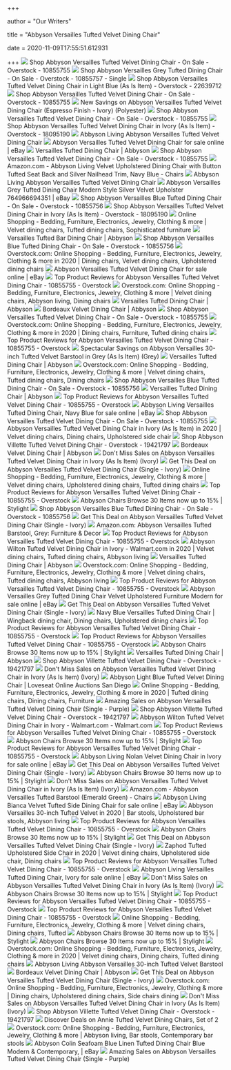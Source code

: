 +++
        
author = "Our Writers"
        
title = "Abbyson Versailles Tufted Velvet Dining Chair"
        
date = 2020-11-09T17:55:51.612931
        
+++
[ ![](https://ak1.ostkcdn.com/images/products/10855755/Abbyson-Versailles-Tufted-Velvet-Dining-Chair-57ea2265-4f62-4dfd-a6bb-2ed919b97585.jpg)](https://ak1.ostkcdn.com/images/products/10855755/Abbyson-Versailles-Tufted-Velvet-Dining-Chair-57ea2265-4f62-4dfd-a6bb-2ed919b97585.jpg) Shop Abbyson Versailles Tufted Velvet Dining Chair - On Sale - Overstock -  10855755
[ ![](https://ak1.ostkcdn.com/images/products/10855757/Abbyson-Versailles-Grey-Tufted-Dining-Chair-4124bb04-3e62-4e7f-aae3-b189757fb1e2.jpg)](https://ak1.ostkcdn.com/images/products/10855757/Abbyson-Versailles-Grey-Tufted-Dining-Chair-4124bb04-3e62-4e7f-aae3-b189757fb1e2.jpg) Shop Abbyson Versailles Grey Tufted Dining Chair - On Sale - Overstock -  10855757 - Single
[ ![](https://ak1.ostkcdn.com/images/products/10855755/Abbyson-Versailles-Tufted-Velvet-Dining-Chair-f625e737-df13-4427-8f79-6b8bd6386dc9_600.jpg?impolicy=medium)](https://ak1.ostkcdn.com/images/products/10855755/Abbyson-Versailles-Tufted-Velvet-Dining-Chair-f625e737-df13-4427-8f79-6b8bd6386dc9_600.jpg?impolicy=medium) Shop Abbyson Versailles Tufted Velvet Dining Chair in Light Blue (As Is  Item) - Overstock - 22639712
[ ![](https://ak1.ostkcdn.com/images/products/10855755/Abbyson-Versailles-Tufted-Velvet-Dining-Chair-cda0144e-f8ba-4128-8e59-e06c4ade3d8a.jpg)](https://ak1.ostkcdn.com/images/products/10855755/Abbyson-Versailles-Tufted-Velvet-Dining-Chair-cda0144e-f8ba-4128-8e59-e06c4ade3d8a.jpg) Shop Abbyson Versailles Tufted Velvet Dining Chair - On Sale - Overstock -  10855755
[ ![](https://images.prod.meredith.com/product/2e956433528fdcd63428405286cfa3e0/32053b3d5d6eca737523869070ce9a5e6195ae030eba3dd3611a8fa2c8470bbe/l/abbyson-versailles-tufted-dining-chair-ivory-ivory-beige-off-white)](https://images.prod.meredith.com/product/2e956433528fdcd63428405286cfa3e0/32053b3d5d6eca737523869070ce9a5e6195ae030eba3dd3611a8fa2c8470bbe/l/abbyson-versailles-tufted-dining-chair-ivory-ivory-beige-off-white) New Savings on Abbyson Versailles Tufted Velvet Dining Chair (Espresso  Finish - Ivory) (Polyester)
[ ![](https://ak1.ostkcdn.com/images/products/10855755/Abbyson-Versailles-Tufted-Velvet-Dining-Chair-456bcc7d-fa4e-4d84-b34f-3ee3a9b04a4b_600.jpg?impolicy=medium)](https://ak1.ostkcdn.com/images/products/10855755/Abbyson-Versailles-Tufted-Velvet-Dining-Chair-456bcc7d-fa4e-4d84-b34f-3ee3a9b04a4b_600.jpg?impolicy=medium) Shop Abbyson Versailles Tufted Velvet Dining Chair - On Sale - Overstock -  10855755
[ ![](https://ak1.ostkcdn.com/images/products/18095190/Abbyson-Versailles-Tufted-Velvet-Dining-Chair-in-Ivory-As-Is-Item-b8a3760d-6463-4057-87ac-8d0b22a1bce6_600.jpg)](https://ak1.ostkcdn.com/images/products/18095190/Abbyson-Versailles-Tufted-Velvet-Dining-Chair-in-Ivory-As-Is-Item-b8a3760d-6463-4057-87ac-8d0b22a1bce6_600.jpg) Shop Abbyson Versailles Tufted Velvet Dining Chair in Ivory (As Is Item) -  Overstock - 18095190
[ ![](https://c.shld.net/rpx/i/s/pi/mp/20571/prod_8690601022?src=http%3A%2F%2Fak1.ostkcdn.com%2Fimages%2Fproducts%2F10855755%2FAbbyson-Versailles-Tufted-Velvet-Dining-Chair-051a4984-600a-492d-ac29-b73f87198790.jpg&d=2ae8490f76690d63b212261fbbb4f68e3823283f&?hei=64&wid=64&qlt=50)](https://c.shld.net/rpx/i/s/pi/mp/20571/prod_8690601022?src=http%3A%2F%2Fak1.ostkcdn.com%2Fimages%2Fproducts%2F10855755%2FAbbyson-Versailles-Tufted-Velvet-Dining-Chair-051a4984-600a-492d-ac29-b73f87198790.jpg&d=2ae8490f76690d63b212261fbbb4f68e3823283f&?hei=64&wid=64&qlt=50) Abbyson Living Abbyson Versailles Tufted Velvet Dining Chair
[ ![](https://i.ebayimg.com/images/g/lnUAAOSwd0BfMkMJ/s-l640.jpg)](https://i.ebayimg.com/images/g/lnUAAOSwd0BfMkMJ/s-l640.jpg) Abbyson Versailles Tufted Velvet Dining Chair for sale online | eBay
[ ![](https://www.abbyson.com/media/catalog/product/cache/323350be1a7e53d1ff96441e252bfcad/b/r/br-dc-2581227-blu.jpg)](https://www.abbyson.com/media/catalog/product/cache/323350be1a7e53d1ff96441e252bfcad/b/r/br-dc-2581227-blu.jpg) Versailles Tufted Dining Chair | Abbyson
[ ![](https://ak1.ostkcdn.com/images/products/10855755/Abbyson-Versailles-Tufted-Velvet-Dining-Chair-64b3ab19-3a84-4f6b-9d0a-636d8a45c22b.jpg)](https://ak1.ostkcdn.com/images/products/10855755/Abbyson-Versailles-Tufted-Velvet-Dining-Chair-64b3ab19-3a84-4f6b-9d0a-636d8a45c22b.jpg) Shop Abbyson Versailles Tufted Velvet Dining Chair - On Sale - Overstock -  10855755
[ ![](https://images-na.ssl-images-amazon.com/images/I/81xRiUhmeJL._AC_SL1500_.jpg)](https://images-na.ssl-images-amazon.com/images/I/81xRiUhmeJL._AC_SL1500_.jpg) Amazon.com - Abbyson Living Velvet Upholstered Dining Chair with Button Tufted  Seat Back and Silver Nailhead Trim, Navy Blue - Chairs
[ ![](https://c.shld.net/rpx/i/s/pi/mp/20571/prod_8690601122?src=http%3A%2F%2Fak1.ostkcdn.com%2Fimages%2Fproducts%2F10855755%2FAbbyson-Versailles-Tufted-Velvet-Dining-Chair-2abe3901-91d2-4c8c-b68e-f971cfece877.jpg&d=92f1a4ad5e430cf5c9931f24e651dd146023c551&hei=333&wid=333&op_sharpen=1)](https://c.shld.net/rpx/i/s/pi/mp/20571/prod_8690601122?src=http%3A%2F%2Fak1.ostkcdn.com%2Fimages%2Fproducts%2F10855755%2FAbbyson-Versailles-Tufted-Velvet-Dining-Chair-2abe3901-91d2-4c8c-b68e-f971cfece877.jpg&d=92f1a4ad5e430cf5c9931f24e651dd146023c551&hei=333&wid=333&op_sharpen=1) Abbyson Living Abbyson Versailles Tufted Velvet Dining Chair
[ ![](https://i.ebayimg.com/images/g/A0AAAOSwi~FblfVW/s-l300.jpg)](https://i.ebayimg.com/images/g/A0AAAOSwi~FblfVW/s-l300.jpg) Abbyson Versailles Grey Tufted Dining Chair Modern Style Silver Velvet  Upholster 764966694351 | eBay
[ ![](https://ak1.ostkcdn.com/images/products/10855756/Abbyson-Versailles-Blue-Tufted-Dining-Chair-8acda429-2d80-4d24-8058-a368666dfda8_600.jpg?impolicy=medium)](https://ak1.ostkcdn.com/images/products/10855756/Abbyson-Versailles-Blue-Tufted-Dining-Chair-8acda429-2d80-4d24-8058-a368666dfda8_600.jpg?impolicy=medium) Shop Abbyson Versailles Blue Tufted Dining Chair - On Sale - Overstock -  10855756
[ ![](https://ak1.ostkcdn.com/images/products/10855755/Abbyson-Versailles-Tufted-Velvet-Dining-Chair-aa2e4263-5624-4c0d-bf85-8b3c6d15da1d_600.jpg?impolicy=medium)](https://ak1.ostkcdn.com/images/products/10855755/Abbyson-Versailles-Tufted-Velvet-Dining-Chair-aa2e4263-5624-4c0d-bf85-8b3c6d15da1d_600.jpg?impolicy=medium) Shop Abbyson Versailles Tufted Velvet Dining Chair in Ivory (As Is Item) -  Overstock - 18095190
[ ![](https://i.pinimg.com/736x/ef/40/0d/ef400dd3aad57736f877d9f946cc5141.jpg)](https://i.pinimg.com/736x/ef/40/0d/ef400dd3aad57736f877d9f946cc5141.jpg) Online Shopping - Bedding, Furniture, Electronics, Jewelry, Clothing & more  | Velvet dining chairs, Tufted dining chairs, Sophisticated furniture
[ ![](https://www.abbyson.com/media/catalog/product/cache/323350be1a7e53d1ff96441e252bfcad/b/r/br-bs-2521228-egrn_1.jpg)](https://www.abbyson.com/media/catalog/product/cache/323350be1a7e53d1ff96441e252bfcad/b/r/br-bs-2521228-egrn_1.jpg) Versailles Tufted Bar Dining Chair | Abbyson
[ ![](https://ak1.ostkcdn.com/images/products/10855756/Abbyson-Versailles-Blue-Tufted-Dining-Chair-11b5e132-14e1-4114-8a21-677488c610c1.jpg)](https://ak1.ostkcdn.com/images/products/10855756/Abbyson-Versailles-Blue-Tufted-Dining-Chair-11b5e132-14e1-4114-8a21-677488c610c1.jpg) Shop Abbyson Versailles Blue Tufted Dining Chair - On Sale - Overstock -  10855756
[ ![](https://i.pinimg.com/736x/bb/31/0d/bb310dc1c67b89c13f481cc352496e9d.jpg)](https://i.pinimg.com/736x/bb/31/0d/bb310dc1c67b89c13f481cc352496e9d.jpg) Overstock.com: Online Shopping - Bedding, Furniture, Electronics, Jewelry,  Clothing & more in 2020 | Dining chairs, Velvet dining chairs, Upholstered  dining chairs
[ ![](https://i.ebayimg.com/images/g/WdAAAOSwgj9eakfg/s-l1600.jpg)](https://i.ebayimg.com/images/g/WdAAAOSwgj9eakfg/s-l1600.jpg) Abbyson Versailles Tufted Velvet Dining Chair for sale online | eBay
[ ![](https://ak1.ostkcdn.com/images/products/is/images/direct/2105f6ebfb592fe71a3edbd5977949acd5f4da9e/Abbyson_Versailles_Tufted_Velvet_Dining_Chair.jpeg)](https://ak1.ostkcdn.com/images/products/is/images/direct/2105f6ebfb592fe71a3edbd5977949acd5f4da9e/Abbyson_Versailles_Tufted_Velvet_Dining_Chair.jpeg) Top Product Reviews for Abbyson Versailles Tufted Velvet Dining Chair -  10855755 - Overstock
[ ![](https://i.pinimg.com/736x/7f/5b/e8/7f5be8460e77cf1f5f1d6b2c60905f66.jpg)](https://i.pinimg.com/736x/7f/5b/e8/7f5be8460e77cf1f5f1d6b2c60905f66.jpg) Overstock.com: Online Shopping - Bedding, Furniture, Electronics, Jewelry,  Clothing & more | Velvet dining chairs, Abbyson living, Dining chairs
[ ![](https://www.abbyson.com/media/catalog/product/cache/08b69a192c80e0a214eae36017b989d1/b/r/br-ac1059-blu-1_1.jpg)](https://www.abbyson.com/media/catalog/product/cache/08b69a192c80e0a214eae36017b989d1/b/r/br-ac1059-blu-1_1.jpg) Versailles Tufted Dining Chair | Abbyson
[ ![](https://www.abbyson.com/media/catalog/product/cache/08b69a192c80e0a214eae36017b989d1/b/r/br-dc-2581227-ivy-silo_1.jpg)](https://www.abbyson.com/media/catalog/product/cache/08b69a192c80e0a214eae36017b989d1/b/r/br-dc-2581227-ivy-silo_1.jpg) Bordeaux Velvet Dining Chair | Abbyson
[ ![](https://ak1.ostkcdn.com/images/products/is/images/direct/4d646ed9b64b17cce267d42d5a64abfb7534a315/Abbyson_Versailles_Tufted_Velvet_Dining_Chair.jpeg)](https://ak1.ostkcdn.com/images/products/is/images/direct/4d646ed9b64b17cce267d42d5a64abfb7534a315/Abbyson_Versailles_Tufted_Velvet_Dining_Chair.jpeg) Shop Abbyson Versailles Tufted Velvet Dining Chair - On Sale - Overstock -  10855755
[ ![](https://i.pinimg.com/736x/47/07/77/470777aa90b68a8d8d77e6b7d583354c.jpg)](https://i.pinimg.com/736x/47/07/77/470777aa90b68a8d8d77e6b7d583354c.jpg) Overstock.com: Online Shopping - Bedding, Furniture, Electronics, Jewelry,  Clothing & more in 2020 | Dining chairs, Furniture, Tufted dining chairs
[ ![](https://ak1.ostkcdn.com/images/products/is/images/direct/4bbee0aa49daefbce083526de399b6d5fc4a8169/Abbyson_Versailles_Tufted_Velvet_Dining_Chair.jpeg)](https://ak1.ostkcdn.com/images/products/is/images/direct/4bbee0aa49daefbce083526de399b6d5fc4a8169/Abbyson_Versailles_Tufted_Velvet_Dining_Chair.jpeg) Top Product Reviews for Abbyson Versailles Tufted Velvet Dining Chair -  10855755 - Overstock
[ ![](https://images.prod.meredith.com/product/13496d01c3a94381022e62a97efb2f98/1576931534358/l/abbyson-versailles-30-inch-tufted-velvet-barstool-in-grey-as-is-item-grey)](https://images.prod.meredith.com/product/13496d01c3a94381022e62a97efb2f98/1576931534358/l/abbyson-versailles-30-inch-tufted-velvet-barstool-in-grey-as-is-item-grey) Spectacular Savings on Abbyson Versailles 30-inch Tufted Velvet Barstool in  Grey (As Is Item) (Grey)
[ ![](https://www.abbyson.com/media/catalog/product/cache/08b69a192c80e0a214eae36017b989d1/b/r/br-bs-2521228-ivy-2_3.jpg)](https://www.abbyson.com/media/catalog/product/cache/08b69a192c80e0a214eae36017b989d1/b/r/br-bs-2521228-ivy-2_3.jpg) Versailles Tufted Dining Chair | Abbyson
[ ![](https://i.pinimg.com/736x/7c/d3/bc/7cd3bc91df02f41cfb8233f6c022a19d.jpg)](https://i.pinimg.com/736x/7c/d3/bc/7cd3bc91df02f41cfb8233f6c022a19d.jpg) Overstock.com: Online Shopping - Bedding, Furniture, Electronics, Jewelry,  Clothing & more | Velvet dining chairs, Tufted dining chairs, Dining chairs
[ ![](https://ak1.ostkcdn.com/images/products/10855756/Abbyson-Versailles-Blue-Tufted-Dining-Chair-7ea0ce5d-87c2-48bd-b679-01acf40138cc.jpg)](https://ak1.ostkcdn.com/images/products/10855756/Abbyson-Versailles-Blue-Tufted-Dining-Chair-7ea0ce5d-87c2-48bd-b679-01acf40138cc.jpg) Shop Abbyson Versailles Blue Tufted Dining Chair - On Sale - Overstock -  10855756
[ ![](https://www.abbyson.com/media/catalog/product/cache/08b69a192c80e0a214eae36017b989d1/b/r/br-bs-2521228-ivy_silo_1.jpg)](https://www.abbyson.com/media/catalog/product/cache/08b69a192c80e0a214eae36017b989d1/b/r/br-bs-2521228-ivy_silo_1.jpg) Versailles Tufted Dining Chair | Abbyson
[ ![](https://ak1.ostkcdn.com/images/products/is/images/direct/f06033d2df36122349436b5d734c7833f0009d4e/Abbyson_Versailles_Tufted_Velvet_Dining_Chair.jpeg)](https://ak1.ostkcdn.com/images/products/is/images/direct/f06033d2df36122349436b5d734c7833f0009d4e/Abbyson_Versailles_Tufted_Velvet_Dining_Chair.jpeg) Top Product Reviews for Abbyson Versailles Tufted Velvet Dining Chair -  10855755 - Overstock
[ ![](https://i.ebayimg.com/images/g/ScEAAOSweopdW4f4/s-l1600.jpg)](https://i.ebayimg.com/images/g/ScEAAOSweopdW4f4/s-l1600.jpg) Abbyson Living Versailles Tufted Dining Chair, Navy Blue for sale online |  eBay
[ ![](https://ak1.ostkcdn.com/images/products/10855755/Abbyson-Versailles-Tufted-Velvet-Dining-Chair-8d5eaae7-623d-42e6-982e-a6456ee69882.jpg)](https://ak1.ostkcdn.com/images/products/10855755/Abbyson-Versailles-Tufted-Velvet-Dining-Chair-8d5eaae7-623d-42e6-982e-a6456ee69882.jpg) Shop Abbyson Versailles Tufted Velvet Dining Chair - On Sale - Overstock -  10855755
[ ![](https://i.pinimg.com/736x/25/a4/f8/25a4f888c1123b1590c2c6adc8862594.jpg)](https://i.pinimg.com/736x/25/a4/f8/25a4f888c1123b1590c2c6adc8862594.jpg) Abbyson Versailles Tufted Velvet Dining Chair in Ivory (As Is Item) in 2020  | Velvet dining chairs, Dining chairs, Upholstered side chair
[ ![](https://ak1.ostkcdn.com/images/products/19421797/Abbyson-Villette-Tufted-Velvet-Dining-Chair-366e35e4-ecb0-4746-ba64-30204d4056a4_600.jpg?impolicy=medium)](https://ak1.ostkcdn.com/images/products/19421797/Abbyson-Villette-Tufted-Velvet-Dining-Chair-366e35e4-ecb0-4746-ba64-30204d4056a4_600.jpg?impolicy=medium) Shop Abbyson Villette Tufted Velvet Dining Chair - Overstock - 19421797
[ ![](https://www.abbyson.com/media/catalog/product/cache/08b69a192c80e0a214eae36017b989d1/b/r/br-dc-al-a018-nvy-silo_1.jpg)](https://www.abbyson.com/media/catalog/product/cache/08b69a192c80e0a214eae36017b989d1/b/r/br-dc-al-a018-nvy-silo_1.jpg) Bordeaux Velvet Dining Chair | Abbyson
[ ![](https://images.prod.meredith.com/product/cb40f9353a339cc13390bafc199682e8/1576932774406/m/abbyson-versailles-tufted-velvet-dining-chair-in-light-blue-as-is-item-light-blue)](https://images.prod.meredith.com/product/cb40f9353a339cc13390bafc199682e8/1576932774406/m/abbyson-versailles-tufted-velvet-dining-chair-in-light-blue-as-is-item-light-blue) Don't Miss Sales on Abbyson Versailles Tufted Velvet Dining Chair in Ivory  (As Is Item) (Ivory)
[ ![](https://images.prod.meredith.com/product/f7d42f97ae4306df54eae0b92bdee3d0/1576926680659/m/abbyson-sierra-tufted-cream-linen-wingback-dining-chair-cream)](https://images.prod.meredith.com/product/f7d42f97ae4306df54eae0b92bdee3d0/1576926680659/m/abbyson-sierra-tufted-cream-linen-wingback-dining-chair-cream) Get This Deal on Abbyson Versailles Tufted Velvet Dining Chair (Single -  Ivory)
[ ![](https://i.pinimg.com/736x/ae/f6/ca/aef6ca78c6100e7a823121ff8abc3d2a.jpg)](https://i.pinimg.com/736x/ae/f6/ca/aef6ca78c6100e7a823121ff8abc3d2a.jpg) Online Shopping - Bedding, Furniture, Electronics, Jewelry, Clothing & more  | Velvet dining chairs, Upholstered dining chairs, Tufted dining chairs
[ ![](https://ak1.ostkcdn.com/images/products/is/images/direct/33ab7a2e515a71a749a24ca5a06b748e9e9714e1/Abbyson_Versailles_Tufted_Velvet_Dining_Chair.jpeg)](https://ak1.ostkcdn.com/images/products/is/images/direct/33ab7a2e515a71a749a24ca5a06b748e9e9714e1/Abbyson_Versailles_Tufted_Velvet_Dining_Chair.jpeg) Top Product Reviews for Abbyson Versailles Tufted Velvet Dining Chair -  10855755 - Overstock
[ ![](https://images.stylight.net/image/upload/t_web_product_330x440max_nobg/q_auto:eco,f_auto/e44jmrvajzm3qa0p0cts.jpg)](https://images.stylight.net/image/upload/t_web_product_330x440max_nobg/q_auto:eco,f_auto/e44jmrvajzm3qa0p0cts.jpg) Abbyson Chairs  Browse 30 Items now up to 15% | Stylight
[ ![](https://ak1.ostkcdn.com/images/products/10855756/Abbyson-Versailles-Blue-Tufted-Dining-Chair-e266628f-bcc9-4d23-b2d6-971a03c3bdd8.jpg)](https://ak1.ostkcdn.com/images/products/10855756/Abbyson-Versailles-Blue-Tufted-Dining-Chair-e266628f-bcc9-4d23-b2d6-971a03c3bdd8.jpg) Shop Abbyson Versailles Blue Tufted Dining Chair - On Sale - Overstock -  10855756
[ ![](https://images.prod.meredith.com/product/f67ce38087c10e54b86e0385052e3ba7/1576926668307/m/abbyson-bevie-velvet-dining-chair-ivory)](https://images.prod.meredith.com/product/f67ce38087c10e54b86e0385052e3ba7/1576926668307/m/abbyson-bevie-velvet-dining-chair-ivory) Get This Deal on Abbyson Versailles Tufted Velvet Dining Chair (Single -  Ivory)
[ ![](https://images-na.ssl-images-amazon.com/images/I/71xfkKZ9DcL._AC_SL1500_.jpg)](https://images-na.ssl-images-amazon.com/images/I/71xfkKZ9DcL._AC_SL1500_.jpg) Amazon.com: Abbyson Versailles Tufted Barstool, Grey: Furniture & Decor
[ ![](https://ak1.ostkcdn.com/images/products/is/images/direct/6826bc3e2addeed7f63c8b3096df4a9a372d51a2/Abbyson_Versailles_Tufted_Velvet_Dining_Chair.jpeg)](https://ak1.ostkcdn.com/images/products/is/images/direct/6826bc3e2addeed7f63c8b3096df4a9a372d51a2/Abbyson_Versailles_Tufted_Velvet_Dining_Chair.jpeg) Top Product Reviews for Abbyson Versailles Tufted Velvet Dining Chair -  10855755 - Overstock
[ ![](https://i.pinimg.com/236x/24/24/ed/2424ed8680b13dbbb060761263b30d23.jpg)](https://i.pinimg.com/236x/24/24/ed/2424ed8680b13dbbb060761263b30d23.jpg) Abbyson Wilton Tufted Velvet Dining Chair in Ivory - Walmart.com in 2020 | Velvet  dining chairs, Tufted dining chairs, Abbyson living
[ ![](https://www.abbyson.com/media/catalog/product/cache/08b69a192c80e0a214eae36017b989d1/b/r/br-al-d015-gry-1.jpg)](https://www.abbyson.com/media/catalog/product/cache/08b69a192c80e0a214eae36017b989d1/b/r/br-al-d015-gry-1.jpg) Versailles Tufted Dining Chair | Abbyson
[ ![](https://i.pinimg.com/originals/3b/ac/be/3bacbe33336a9b95a73d88a2c45b3cf7.jpg)](https://i.pinimg.com/originals/3b/ac/be/3bacbe33336a9b95a73d88a2c45b3cf7.jpg) Overstock.com: Online Shopping - Bedding, Furniture, Electronics, Jewelry,  Clothing & more | Velvet dining chairs, Tufted dining chairs, Abbyson living
[ ![](https://ak1.ostkcdn.com/images/products/is/images/direct/ba50c131cee2b2ef162320a10a21cb6fff39e393/Abbyson_Versailles_Tufted_Velvet_Dining_Chair.jpeg)](https://ak1.ostkcdn.com/images/products/is/images/direct/ba50c131cee2b2ef162320a10a21cb6fff39e393/Abbyson_Versailles_Tufted_Velvet_Dining_Chair.jpeg) Top Product Reviews for Abbyson Versailles Tufted Velvet Dining Chair -  10855755 - Overstock
[ ![](https://i.ebayimg.com/images/g/GFUAAOSwFT9finJ~/s-l1600.jpg)](https://i.ebayimg.com/images/g/GFUAAOSwFT9finJ~/s-l1600.jpg) Abbyson Versailles Grey Tufted Dining Chair Velvet Upholstered Furniture  Modern for sale online | eBay
[ ![](https://images.prod.meredith.com/product/1f4234618fc125c158f8f47648cef7e6/1576924187545/m/abbyson-villette-tufted-velvet-dining-chair-nailheads-tufted-upholstered-blush-pink)](https://images.prod.meredith.com/product/1f4234618fc125c158f8f47648cef7e6/1576924187545/m/abbyson-villette-tufted-velvet-dining-chair-nailheads-tufted-upholstered-blush-pink) Get This Deal on Abbyson Versailles Tufted Velvet Dining Chair (Single -  Ivory)
[ ![](https://i.pinimg.com/originals/c6/cf/be/c6cfbe98f240a7e8eaa3bb40ebb166ad.jpg)](https://i.pinimg.com/originals/c6/cf/be/c6cfbe98f240a7e8eaa3bb40ebb166ad.jpg) Navy Blue Versailles Tufted Dining Chair | Wingback dining chair, Dining  chairs, Upholstered dining chairs
[ ![](https://ak1.ostkcdn.com/images/products/is/images/direct/0b3eb02863a74a397e14ab87b78645d27b934159/Abbyson_Versailles_Tufted_Velvet_Dining_Chair.jpeg)](https://ak1.ostkcdn.com/images/products/is/images/direct/0b3eb02863a74a397e14ab87b78645d27b934159/Abbyson_Versailles_Tufted_Velvet_Dining_Chair.jpeg) Top Product Reviews for Abbyson Versailles Tufted Velvet Dining Chair -  10855755 - Overstock
[ ![](https://ak1.ostkcdn.com/images/products/is/images/direct/64ef8fe422b1ef9279efa6f9bf1a2d60c777f3a8/Abbyson_Versailles_Tufted_Velvet_Dining_Chair.jpeg)](https://ak1.ostkcdn.com/images/products/is/images/direct/64ef8fe422b1ef9279efa6f9bf1a2d60c777f3a8/Abbyson_Versailles_Tufted_Velvet_Dining_Chair.jpeg) Top Product Reviews for Abbyson Versailles Tufted Velvet Dining Chair -  10855755 - Overstock
[ ![](https://images.stylight.net/image/upload/t_web_product_330x440max_nobg/q_auto:eco,f_auto/lku1zudwz0cpmqqon743.jpg)](https://images.stylight.net/image/upload/t_web_product_330x440max_nobg/q_auto:eco,f_auto/lku1zudwz0cpmqqon743.jpg) Abbyson Chairs  Browse 30 Items now up to 15% | Stylight
[ ![](https://www.abbyson.com/media/catalog/product/cache/08b69a192c80e0a214eae36017b989d1/b/r/br-al-d015-gry-2.jpg)](https://www.abbyson.com/media/catalog/product/cache/08b69a192c80e0a214eae36017b989d1/b/r/br-al-d015-gry-2.jpg) Versailles Tufted Dining Chair | Abbyson
[ ![](https://ak1.ostkcdn.com/images/products/19421797/Abbyson-Villette-Tufted-Velvet-Dining-Chair-6e0a14eb-f70d-43d8-8c2e-80c43cedca87_600.jpg?impolicy=medium)](https://ak1.ostkcdn.com/images/products/19421797/Abbyson-Villette-Tufted-Velvet-Dining-Chair-6e0a14eb-f70d-43d8-8c2e-80c43cedca87_600.jpg?impolicy=medium) Shop Abbyson Villette Tufted Velvet Dining Chair - Overstock - 19421797
[ ![](https://images.prod.meredith.com/product/f1128aa6ef52215418dab15988e99349/1577013222415/m/abbyson-bevie-velvet-dining-chair-in-burgundy-as-is-item-burgundy)](https://images.prod.meredith.com/product/f1128aa6ef52215418dab15988e99349/1577013222415/m/abbyson-bevie-velvet-dining-chair-in-burgundy-as-is-item-burgundy) Don't Miss Sales on Abbyson Versailles Tufted Velvet Dining Chair in Ivory  (As Is Item) (Ivory)
[ ![](https://cdn.filestackcontent.com/resize=w:528,h:528,f:crop/auto_image/compress/quality=v:60/N1Xti5hSQU2lzRbXuOzC)](https://cdn.filestackcontent.com/resize=w:528,h:528,f:crop/auto_image/compress/quality=v:60/N1Xti5hSQU2lzRbXuOzC) Abbyson Light Blue Tufted Velvet Dining Chair | Loveseat Online Auctions  San Diego
[ ![](https://i.pinimg.com/736x/58/3b/5f/583b5f26ef2cad542261b1181dd2daef.jpg)](https://i.pinimg.com/736x/58/3b/5f/583b5f26ef2cad542261b1181dd2daef.jpg) Online Shopping - Bedding, Furniture, Electronics, Jewelry, Clothing & more  in 2020 | Tufted dining chairs, Dining chairs, Furniture
[ ![](https://images.prod.meredith.com/product/dd5f521cdfaf918ff9a0e0eb775da9b0/1576936167923/m/abbyson-versailles-30-inch-tufted-velvet-barstool-purple)](https://images.prod.meredith.com/product/dd5f521cdfaf918ff9a0e0eb775da9b0/1576936167923/m/abbyson-versailles-30-inch-tufted-velvet-barstool-purple) Amazing Sales on Abbyson Versailles Tufted Velvet Dining Chair (Single -  Purple)
[ ![](https://ak1.ostkcdn.com/images/products/19421797/Abbyson-Villette-Tufted-Velvet-Dining-Chair-9a0d3689-235f-4246-9273-fedd13ea8a3b_600.jpg?impolicy=medium)](https://ak1.ostkcdn.com/images/products/19421797/Abbyson-Villette-Tufted-Velvet-Dining-Chair-9a0d3689-235f-4246-9273-fedd13ea8a3b_600.jpg?impolicy=medium) Shop Abbyson Villette Tufted Velvet Dining Chair - Overstock - 19421797
[ ![](https://i5.walmartimages.com/asr/6f6d6561-45e3-4f1c-89f2-f69c9997fb0e_1.b468ce3bb597f5a2669cde506b860bc8.jpeg)](https://i5.walmartimages.com/asr/6f6d6561-45e3-4f1c-89f2-f69c9997fb0e_1.b468ce3bb597f5a2669cde506b860bc8.jpeg) Abbyson Wilton Tufted Velvet Dining Chair in Ivory - Walmart.com -  Walmart.com
[ ![](https://ak1.ostkcdn.com/images/products/is/images/direct/87fee6211184bc7597827e3400b4e16578155a85/Abbyson_Versailles_Tufted_Velvet_Dining_Chair.jpeg)](https://ak1.ostkcdn.com/images/products/is/images/direct/87fee6211184bc7597827e3400b4e16578155a85/Abbyson_Versailles_Tufted_Velvet_Dining_Chair.jpeg) Top Product Reviews for Abbyson Versailles Tufted Velvet Dining Chair -  10855755 - Overstock
[ ![](https://images.stylight.net/image/upload/t_web_product_330x440max_nobg/q_auto:eco,f_auto/e4tsexzzrg5es5iucfo5.jpg)](https://images.stylight.net/image/upload/t_web_product_330x440max_nobg/q_auto:eco,f_auto/e4tsexzzrg5es5iucfo5.jpg) Abbyson Chairs  Browse 30 Items now up to 15% | Stylight
[ ![](https://ak1.ostkcdn.com/images/products/is/images/direct/db2efb0eb73ceef57732e42b153639fbd00527b9/Abbyson_Versailles_Tufted_Velvet_Dining_Chair.jpeg)](https://ak1.ostkcdn.com/images/products/is/images/direct/db2efb0eb73ceef57732e42b153639fbd00527b9/Abbyson_Versailles_Tufted_Velvet_Dining_Chair.jpeg) Top Product Reviews for Abbyson Versailles Tufted Velvet Dining Chair -  10855755 - Overstock
[ ![](https://media.cymaxstores.com/Images/1193/1544837-L.jpg)](https://media.cymaxstores.com/Images/1193/1544837-L.jpg) Abbyson Living Nolan Velvet Dining Chair in Ivory for sale online | eBay
[ ![](https://images.prod.meredith.com/product/2c2ff8c19526ba17d9c28893711df7fb/1576924329536/m/abbyson-napa-ivory-leather-dining-chair-tufted-white-upholstered)](https://images.prod.meredith.com/product/2c2ff8c19526ba17d9c28893711df7fb/1576924329536/m/abbyson-napa-ivory-leather-dining-chair-tufted-white-upholstered) Get This Deal on Abbyson Versailles Tufted Velvet Dining Chair (Single -  Ivory)
[ ![](https://images.stylight.net/image/upload/t_web_product_330x440max_nobg/q_auto:eco,f_auto/idalih2szmh90uqtdwbj.jpg)](https://images.stylight.net/image/upload/t_web_product_330x440max_nobg/q_auto:eco,f_auto/idalih2szmh90uqtdwbj.jpg) Abbyson Chairs  Browse 30 Items now up to 15% | Stylight
[ ![](https://images.prod.meredith.com/product/c8411d8702fa60115a363eab04f36b2d/1576926183811/m/abbyson-fraser-velvet-dining-chair-tufted-upholstered-ivory)](https://images.prod.meredith.com/product/c8411d8702fa60115a363eab04f36b2d/1576926183811/m/abbyson-fraser-velvet-dining-chair-tufted-upholstered-ivory) Don't Miss Sales on Abbyson Versailles Tufted Velvet Dining Chair in Ivory  (As Is Item) (Ivory)
[ ![](https://m.media-amazon.com/images/I/51hGBKeNXXL._AC_UL400_.jpg)](https://m.media-amazon.com/images/I/51hGBKeNXXL._AC_UL400_.jpg) Amazon.com - Abbyson Versailles Tufted Barstool (Emerald Green) - Chairs
[ ![](https://i.ebayimg.com/images/g/KnEAAOSwbd5esNRT/s-l1600.jpg)](https://i.ebayimg.com/images/g/KnEAAOSwbd5esNRT/s-l1600.jpg) Abbyson Living Bianca Velvet Tufted Side Dining Chair for sale online | eBay
[ ![](https://i.pinimg.com/originals/51/80/6a/51806a2b1ddafaef7c203472d818d225.jpg)](https://i.pinimg.com/originals/51/80/6a/51806a2b1ddafaef7c203472d818d225.jpg) Abbyson Versailles 30-inch Tufted Velvet in 2020 | Bar stools, Upholstered  bar stools, Abbyson living
[ ![](https://ak1.ostkcdn.com/images/products/is/images/direct/3e9ebe58dc8f4918c0c8bd2d0dbe02ef8bdd19e9/Abbyson_Versailles_Tufted_Velvet_Dining_Chair.jpeg)](https://ak1.ostkcdn.com/images/products/is/images/direct/3e9ebe58dc8f4918c0c8bd2d0dbe02ef8bdd19e9/Abbyson_Versailles_Tufted_Velvet_Dining_Chair.jpeg) Top Product Reviews for Abbyson Versailles Tufted Velvet Dining Chair -  10855755 - Overstock
[ ![](https://images.stylight.net/image/upload/t_web_product_330x440max_nobg/q_auto:eco,f_auto/q4cbnlvugweu7milkfkg.jpg)](https://images.stylight.net/image/upload/t_web_product_330x440max_nobg/q_auto:eco,f_auto/q4cbnlvugweu7milkfkg.jpg) Abbyson Chairs  Browse 30 Items now up to 15% | Stylight
[ ![](https://images.prod.meredith.com/product/ca7c4c8c05e4313c5193888063198aec/1576926209221/m/abbyson-annabelle-ivory-velvet-dining-chair)](https://images.prod.meredith.com/product/ca7c4c8c05e4313c5193888063198aec/1576926209221/m/abbyson-annabelle-ivory-velvet-dining-chair) Get This Deal on Abbyson Versailles Tufted Velvet Dining Chair (Single -  Ivory)
[ ![](https://i.pinimg.com/736x/09/ce/25/09ce25f6b1cb5123881eb3896ca3207d.jpg)](https://i.pinimg.com/736x/09/ce/25/09ce25f6b1cb5123881eb3896ca3207d.jpg) Zaphod Tufted Upholstered Side Chair in 2020 | Velvet dining chairs,  Upholstered side chair, Dining chairs
[ ![](https://ak1.ostkcdn.com/images/products/is/images/direct/3dabc564ee3061acaceb56f89128f6d3a21bbeca/Abbyson_Versailles_Tufted_Velvet_Dining_Chair.jpeg)](https://ak1.ostkcdn.com/images/products/is/images/direct/3dabc564ee3061acaceb56f89128f6d3a21bbeca/Abbyson_Versailles_Tufted_Velvet_Dining_Chair.jpeg) Top Product Reviews for Abbyson Versailles Tufted Velvet Dining Chair -  10855755 - Overstock
[ ![](https://i.ebayimg.com/images/g/To0AAOSwOyNevAbJ/s-l225.jpg)](https://i.ebayimg.com/images/g/To0AAOSwOyNevAbJ/s-l225.jpg) Abbyson Living Versailles Tufted Dining Chair, Ivory for sale online | eBay
[ ![](https://images.prod.meredith.com/product/0c49f119a7ff6cd8c42b849b77032223/1591178607125/m/abbyson-bevie-velvet-dining-chair-in-ivory-as-is-item-ivory)](https://images.prod.meredith.com/product/0c49f119a7ff6cd8c42b849b77032223/1591178607125/m/abbyson-bevie-velvet-dining-chair-in-ivory-as-is-item-ivory) Don't Miss Sales on Abbyson Versailles Tufted Velvet Dining Chair in Ivory  (As Is Item) (Ivory)
[ ![](https://images.stylight.net/image/upload/t_web_product_330x440max_nobg/q_auto:eco,f_auto/hqrxofi8xx5etbsiwdsb.jpg)](https://images.stylight.net/image/upload/t_web_product_330x440max_nobg/q_auto:eco,f_auto/hqrxofi8xx5etbsiwdsb.jpg) Abbyson Chairs  Browse 30 Items now up to 15% | Stylight
[ ![](https://ak1.ostkcdn.com/images/products/is/images/direct/6d32d6be6cf83a7378a0e703ad9ccf406b408c88/Abbyson_Versailles_Tufted_Velvet_Dining_Chair.jpeg)](https://ak1.ostkcdn.com/images/products/is/images/direct/6d32d6be6cf83a7378a0e703ad9ccf406b408c88/Abbyson_Versailles_Tufted_Velvet_Dining_Chair.jpeg) Top Product Reviews for Abbyson Versailles Tufted Velvet Dining Chair -  10855755 - Overstock
[ ![](https://ak1.ostkcdn.com/images/products/is/images/direct/85c9dfd07298ae2d392dc86fc9fdd941c4a98866/Abbyson_Versailles_Tufted_Velvet_Dining_Chair.jpeg)](https://ak1.ostkcdn.com/images/products/is/images/direct/85c9dfd07298ae2d392dc86fc9fdd941c4a98866/Abbyson_Versailles_Tufted_Velvet_Dining_Chair.jpeg) Top Product Reviews for Abbyson Versailles Tufted Velvet Dining Chair -  10855755 - Overstock
[ ![](https://i.pinimg.com/originals/e4/7f/4b/e47f4b0864a33a0711964d0382d07e8a.jpg)](https://i.pinimg.com/originals/e4/7f/4b/e47f4b0864a33a0711964d0382d07e8a.jpg) Online Shopping - Bedding, Furniture, Electronics, Jewelry, Clothing & more  | Velvet dining chairs, Dining chairs, Tufted
[ ![](https://images.stylight.net/image/upload/t_web_product_330x440max_nobg/q_auto:eco,f_auto/efotw90bt2l3zh3kfv7v.jpg)](https://images.stylight.net/image/upload/t_web_product_330x440max_nobg/q_auto:eco,f_auto/efotw90bt2l3zh3kfv7v.jpg) Abbyson Chairs  Browse 30 Items now up to 15% | Stylight
[ ![](https://images.stylight.net/image/upload/t_web_product_330x440bg/q_auto:eco,f_auto/gtjkbv1oac321m4aroa7.jpg)](https://images.stylight.net/image/upload/t_web_product_330x440bg/q_auto:eco,f_auto/gtjkbv1oac321m4aroa7.jpg) Abbyson Chairs  Browse 30 Items now up to 15% | Stylight
[ ![](https://i.pinimg.com/736x/57/cc/30/57cc30f4f4c8c967a31e2cefb64358a7.jpg)](https://i.pinimg.com/736x/57/cc/30/57cc30f4f4c8c967a31e2cefb64358a7.jpg) Overstock.com: Online Shopping - Bedding, Furniture, Electronics, Jewelry,  Clothing & more in 2020 | Velvet dining chairs, Dining chairs, Tufted  dining chairs
[ ![](https://c.shld.net/rpx/i/s/pi/mp/10276504/prod_12530408340?src=https%3A%2F%2Fak1.ostkcdn.com%2Fimages%2Fproducts%2F10855759%2FAbbyson-Versailles-30-inch-Tufted-Velvet-Barstool-483d77b6-7976-4b9d-b2d6-ea0284f055b0.jpg&d=cbc1fc2f160fbf81fe4b204b59c49e3f02a4e0a4&hei=333&wid=333&op_sharpen=1)](https://c.shld.net/rpx/i/s/pi/mp/10276504/prod_12530408340?src=https%3A%2F%2Fak1.ostkcdn.com%2Fimages%2Fproducts%2F10855759%2FAbbyson-Versailles-30-inch-Tufted-Velvet-Barstool-483d77b6-7976-4b9d-b2d6-ea0284f055b0.jpg&d=cbc1fc2f160fbf81fe4b204b59c49e3f02a4e0a4&hei=333&wid=333&op_sharpen=1) Abbyson Living Abbyson Versailles 30-inch Tufted Velvet Barstool
[ ![](https://www.abbyson.com/media/catalog/product/cache/08b69a192c80e0a214eae36017b989d1/b/r/br-al-d013-bur-1.jpg)](https://www.abbyson.com/media/catalog/product/cache/08b69a192c80e0a214eae36017b989d1/b/r/br-al-d013-bur-1.jpg) Bordeaux Velvet Dining Chair | Abbyson
[ ![](https://images.prod.meredith.com/product/d5ea6eec54d309c81c9d7d2425c64047/1576926325558/m/abbyson-crystal-ivory-velvet-fabric-dining-chair-cream)](https://images.prod.meredith.com/product/d5ea6eec54d309c81c9d7d2425c64047/1576926325558/m/abbyson-crystal-ivory-velvet-fabric-dining-chair-cream) Get This Deal on Abbyson Versailles Tufted Velvet Dining Chair (Single -  Ivory)
[ ![](https://i.pinimg.com/236x/81/23/63/8123633c70c197b2882a154af5816288.jpg)](https://i.pinimg.com/236x/81/23/63/8123633c70c197b2882a154af5816288.jpg) Overstock.com: Online Shopping - Bedding, Furniture, Electronics, Jewelry,  Clothing & more | Dining chairs, Upholstered dining chairs, Side chairs  dining
[ ![](https://images.prod.meredith.com/product/3376533fcff97eadf8cb066c8e1ff415/1576931756288/m/abbyson-callie-velvet-dining-chair-in-grey-as-is-item-grey)](https://images.prod.meredith.com/product/3376533fcff97eadf8cb066c8e1ff415/1576931756288/m/abbyson-callie-velvet-dining-chair-in-grey-as-is-item-grey) Don't Miss Sales on Abbyson Versailles Tufted Velvet Dining Chair in Ivory  (As Is Item) (Ivory)
[ ![](https://ak1.ostkcdn.com/images/products/19421797/Abbyson-Villette-Tufted-Velvet-Dining-Chair-e84acd6a-2f97-40f8-be0e-0fed44563d99_600.jpg?impolicy=medium)](https://ak1.ostkcdn.com/images/products/19421797/Abbyson-Villette-Tufted-Velvet-Dining-Chair-e84acd6a-2f97-40f8-be0e-0fed44563d99_600.jpg?impolicy=medium) Shop Abbyson Villette Tufted Velvet Dining Chair - Overstock - 19421797
[ ![](https://images.prod.meredith.com/product/0777c31ac70b7d4775f5c77764b9da1a/1592647267574/l/annie-tufted-velvet-dining-chairs-set-of-2)](https://images.prod.meredith.com/product/0777c31ac70b7d4775f5c77764b9da1a/1592647267574/l/annie-tufted-velvet-dining-chairs-set-of-2) Discover Deals on Annie Tufted Velvet Dining Chairs, Set of 2
[ ![](https://i.pinimg.com/736x/f1/31/ce/f131ce46c1a9a8da153ddec70433c430.jpg)](https://i.pinimg.com/736x/f1/31/ce/f131ce46c1a9a8da153ddec70433c430.jpg) Overstock.com: Online Shopping - Bedding, Furniture, Electronics, Jewelry,  Clothing & more | Abbyson living, Bar stools, Contemporary bar stools
[ ![](https://ak1.ostkcdn.com/images/products/8644549/L15906281.jpg)](https://ak1.ostkcdn.com/images/products/8644549/L15906281.jpg) Abbyson Colin Seafoam Blue Linen Tufted Dining Chair Blue Modern &  Contemporary, | eBay
[ ![](https://images.prod.meredith.com/content/281474979894421/615548)](https://images.prod.meredith.com/content/281474979894421/615548) Amazing Sales on Abbyson Versailles Tufted Velvet Dining Chair (Single -  Purple)
